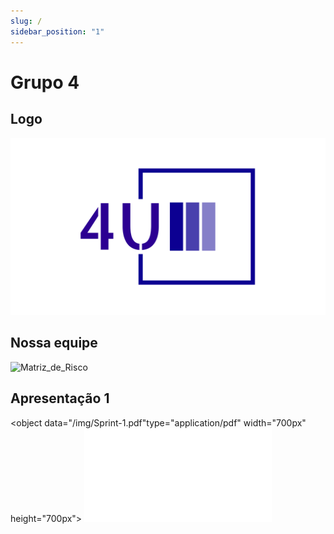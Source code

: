 ```yaml
---
slug: /
sidebar_position: "1"
---
```

# Grupo 4

## Logo

![Matriz_de_Risco](../../docs/static/img/logo.png)

## Nossa equipe

![Matriz_de_Risco](../../docs/static/img/equipe.png)


## Apresentação 1 

<object data="/img/Sprint-1.pdf"type="application/pdf" width="700px" height="700px">
    <embed src="/img/Sprint-1.pdf">
    </embed>
</object>